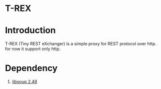 T-REX
=======
# Introduction
T-REX (Tiny REST eXchanger) is a simple proxy
for REST protocol over http. for now it support
only http.

# Dependency
1. [libsoup 2.48](https://developer.gnome.org/libsoup/stable/)
